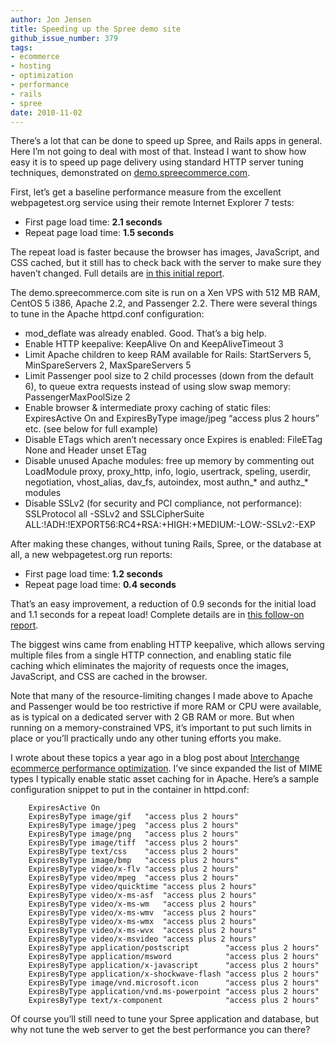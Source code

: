 ```yaml
---
author: Jon Jensen
title: Speeding up the Spree demo site
github_issue_number: 379
tags:
- ecommerce
- hosting
- optimization
- performance
- rails
- spree
date: 2010-11-02
---
```


There’s a lot that can be done to speed up Spree, and Rails apps in general. Here I’m not going to deal with most of that. Instead I want to show how easy it is to speed up page delivery using standard HTTP server tuning techniques, demonstrated on [demo.spreecommerce.com](https://github.com/spree/demo).

First, let’s get a baseline performance measure from the excellent webpagetest.org service using their remote Internet Explorer 7 tests:

- First page load time: **2.1 seconds**
- Repeat page load time: **1.5 seconds**

The repeat load is faster because the browser has images, JavaScript, and CSS cached, but it still has to check back with the server to make sure they haven’t changed. Full details are [in this initial report](https://www.webpagetest.org/result/101102_ACDT/).

The demo.spreecommerce.com site is run on a Xen VPS with 512 MB RAM, CentOS 5 i386, Apache 2.2, and Passenger 2.2. There were several things to tune in the Apache httpd.conf configuration:

- mod_deflate was already enabled. Good. That’s a big help.
- Enable HTTP keepalive: KeepAlive On and KeepAliveTimeout 3
- Limit Apache children to keep RAM available for Rails: StartServers 5, MinSpareServers 2, MaxSpareServers 5
- Limit Passenger pool size to 2 child processes (down from the default 6), to queue extra requests instead of using slow swap memory: PassengerMaxPoolSize 2
- Enable browser & intermediate proxy caching of static files: ExpiresActive On and ExpiresByType image/jpeg “access plus 2 hours” etc. (see below for full example)
- Disable ETags which aren’t necessary once Expires is enabled: FileETag None and Header unset ETag
- Disable unused Apache modules: free up memory by commenting out LoadModule proxy, proxy_http, info, logio, usertrack, speling, userdir, negotiation, vhost_alias, dav_fs, autoindex, most authn_* and authz_* modules
- Disable SSLv2 (for security and PCI compliance, not performance): SSLProtocol all -SSLv2 and SSLCipherSuite ALL:!ADH:!EXPORT56:RC4+RSA:+HIGH:+MEDIUM:-LOW:-SSLv2:-EXP

After making these changes, without tuning Rails, Spree, or the database at all, a new webpagetest.org run reports:

- First page load time: **1.2 seconds**
- Repeat page load time: **0.4 seconds**

That’s an easy improvement, a reduction of 0.9 seconds for the initial load and 1.1 seconds for a repeat load! Complete details are in [this follow-on report](https://www.webpagetest.org/result/101102_ACF7/).

The biggest wins came from enabling HTTP keepalive, which allows serving multiple files from a single HTTP connection, and enabling static file caching which eliminates the majority of requests once the images, JavaScript, and CSS are cached in the browser.

Note that many of the resource-limiting changes I made above to Apache and Passenger would be too restrictive if more RAM or CPU were available, as is typical on a dedicated server with 2 GB RAM or more. But when running on a memory-constrained VPS, it’s important to put such limits in place or you’ll practically undo any other tuning efforts you make.

I wrote about these topics a year ago in a blog post about [Interchange ecommerce performance optimization](/blog/2009/10/performance-optimization-of). I’ve since expanded the list of MIME types I typically enable static asset caching for in Apache. Here’s a sample configuration snippet to put in the <VirtualHost> container in httpd.conf:

```nohighlight
    ExpiresActive On
    ExpiresByType image/gif   "access plus 2 hours"
    ExpiresByType image/jpeg  "access plus 2 hours"
    ExpiresByType image/png   "access plus 2 hours"
    ExpiresByType image/tiff  "access plus 2 hours"
    ExpiresByType text/css    "access plus 2 hours"
    ExpiresByType image/bmp   "access plus 2 hours"
    ExpiresByType video/x-flv "access plus 2 hours"
    ExpiresByType video/mpeg  "access plus 2 hours"
    ExpiresByType video/quicktime "access plus 2 hours"
    ExpiresByType video/x-ms-asf  "access plus 2 hours"
    ExpiresByType video/x-ms-wm   "access plus 2 hours"
    ExpiresByType video/x-ms-wmv  "access plus 2 hours"
    ExpiresByType video/x-ms-wmx  "access plus 2 hours"
    ExpiresByType video/x-ms-wvx  "access plus 2 hours"
    ExpiresByType video/x-msvideo "access plus 2 hours"
    ExpiresByType application/postscript        "access plus 2 hours"
    ExpiresByType application/msword            "access plus 2 hours"
    ExpiresByType application/x-javascript      "access plus 2 hours"
    ExpiresByType application/x-shockwave-flash "access plus 2 hours"
    ExpiresByType image/vnd.microsoft.icon      "access plus 2 hours"
    ExpiresByType application/vnd.ms-powerpoint "access plus 2 hours"
    ExpiresByType text/x-component              "access plus 2 hours"
```

Of course you’ll still need to tune your Spree application and database, but why not tune the web server to get the best performance you can there?
